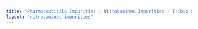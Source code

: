 ```yaml
---
title: "Pharmaceuticals Impurities : Nitrosamines Impurities - Tribio Scientific"
layout: "nitrosamines-impurities"
---
```

